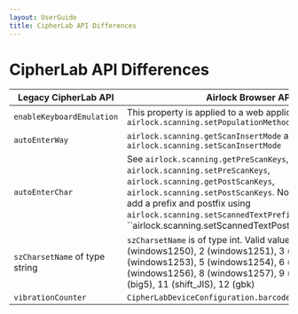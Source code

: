 ```yaml
---
layout: UserGuide
title: CipherLab API Differences
---
```


# CipherLab API Differences


| Legacy CipherLab API | Airlock Browser API |
|---|---|
`enableKeyboardEmulation` | This property is applied to a web application using `airlock.scanning.setPopulationMethod(populationMethod)`
`autoEnterWay` | `airlock.scanning.getScanInsertMode` and `airlock.scanning.setScanInsertMode`
`autoEnterChar` | See `airlock.scanning.getPreScanKeys`, `airlock.scanning.setPreScanKeys`, `airlock.scanning.getPostScanKeys`, `airlock.scanning.setPostScanKeys`. Note that you can also add a prefix and postfix using `airlock.scanning.setScannedTextPrefix` and ``airlock.scanning.setScannedTextPostfix`
`szCharsetName` of type string | `szCharsetName` is of type int. Valid values are 0 (utf8), 1 (windows1250), 2 (windows1251), 3 (windows1252), 4 (windows1253), 5 (windows1254), 6 (windows1255), 7 (windows1256), 8 (windows1257), 9 (windows1258), 10 (big5), 11 (shift_JIS), 12 (gbk)
`vibrationCounter` | `CipherLabDeviceConfiguration.barcodeSuccessVibrateMS`





